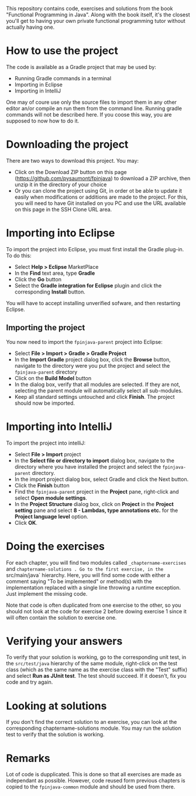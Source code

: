 This repository contains code, exercises and solutions from the book "Functional Programming in Java". Along with the book itself, it's the closest you'll get to having your own private functional programming tutor without actually having one.

# How to use the project

The code is available as a Gradle project that may be used  by:

- Running Gradle commands in a terminal
- Importing in Eclipse
- Importing in IntelliJ

One may of coure use only the source files to import them in any other editor an/or compile an run them from the command line. Running gradle commands will not be described here. If you coose this way, you are supposed to now how to do it.

# Downloading the project

There are two ways to download this project. You may:

- Click on the Download ZIP button on this page (https://github.com/pysaumont/fpinjava) to download a ZIP archive, then unzip it in the directory of your choice
- Or you can clone the project using Git, in order ot be able to update it easily when modifications or additions are made to the project. For this, you will need to have Git installed on you PC and use the URL available on this page in the SSH Clone URL area.

# Importing into Eclipse

To import the project into Eclipse, you must first install the Gradle plug-in. To do this:

- Select **Help > Eclipse** MarketPlace
- In the **Find** text area, type **Gradle**
- Click the **Go** button
- Select the **Gradle integration for Eclipse** plugin and click the corresponding **Install** button.
	
You will have to accept installing unverified sofware, and then restarting Eclipse.

## Importing the project

You now need to import the `fpinjava-parent` project into Eclipse:

- Select **File > Import > Gradle > Gradle Project**
- In the **Import Gradle** project dialog box, click the **Browse** button, navigate to the directory were you put the project and select the `fpinjava-parent` directory
- Click on the **Build Model** button
- In the dialog box, verify that all modules are selected. If they are not, selecting the parent module will automatically select all sub-modules.
- Keep all standard settings untouched and click **Finish**. The project should now be imported.

# Importing into IntelliJ

To import the project into intelliJ:

- Select **File > Import** project
- In the **Select file or directory to import** dialog box, navigate to the directory where you have installed the project and select the `fpinjava-parent` directory.
- In the import project dialog box, select Gradle and click the Next button.
- Click the **Finish** button
- Find the `fpinjava-parent` project in the **Project** pane, right-click and select **Open module settings**.
- In the **Project Structure** dialog box, click on **Project** in the **Project setting** pane and select **8 - Lambdas, type annotations etc.** for the **Project language level** option.
- Click **OK**.
  
# Doing the exercises

For each chapter, you will find two modules called `_chaptername-exercises` and `chaptername-solutions . Go to the first exercise, in the `src/main/java` hierarchy. Here, you will find some code with either a comment saying "To be implemented" or method(s) with the implementation replaced with a single line throwing a runtime exception. Just implement the missing code.

Note that code is often duplicated from one exercise to the other, so you should not look at the code for exercise 2 before dowing exercise 1 since it will often contain the solution to exercise one.

# Verifying your answers

To verify that your solution is working, go to the corresponding unit test, in the `src/test/java` hierarchy of the same module, right-click on the test class (which as the same name as the exercise class with the "Test" suffix) and select **Run as JUnit test**. The test should succeed. If it doesn't, fix you code and try again.

# Looking at solutions

If you don't find the correct solution to an exercise, you can look at the corresponding chaptername-solutions module. You may run the solution test to verify that the solution is working.

# Remarks

Lot of code is dupplicated. This is done so that all exercises are made as independant as possible. However, code reused form previous chapters is copied to the `fpinjava-common` module and should be used from there.
  
	

